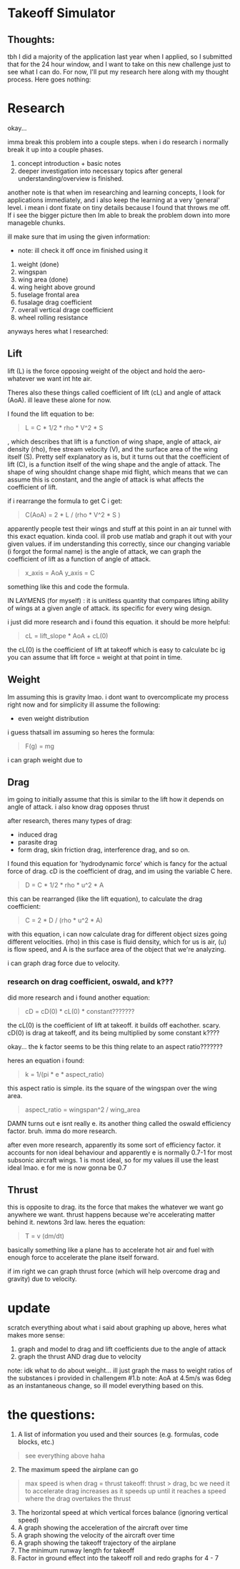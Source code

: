# Takeoff Simulator

## Thoughts:

tbh I did a majority of the application last year when I applied, so I submitted that for the 24 hour window, and I want to take on this new challenge just to see what I can do. For now, I'll put my research here along with my thought process. Here goes nothing:

# Research

okay...

imma break this problem into a couple steps. when i do research i normally break it up into a couple phases.
1.  concept introduction + basic notes
2. deeper investigation into necessary topics after general understanding/overview is finished.

another note is that when im researching and learning concepts, I look for applications immediately, and i also keep the learning at a very 'general' level. i mean i dont fixate on tiny details because I found that throws me off. If i see the bigger picture then Im able to break the problem down into more manageble chunks.

ill make sure that im using the given information:
- note: ill check it off once im finished using it
1. weight (done)
2. wingspan
3. wing area (done)
4. wing height above ground
5. fuselage frontal area
6. fusalage drag coefficient
7. overall vertical drage coefficient
8. wheel rolling resistance

anyways heres what I researched:

## Lift
lift (L) is the force opposing weight of the object and hold the aero-whatever we want int hte air.

Theres also these things called coefficient of lift (cL) and angle of attack (AoA). ill leave these alone for now.

I found the lift equation to be:

> L = C * 1/2 * rho * V^2 * S

, which describes that lift is a function of wing shape, angle of attack, air density (rho), free stream velocity (V), and the surface area of the wing itself (S). Pretty self explanatory as is, but it turns out that the coefficient of lift (C), is a function itself of the wing shape and the angle of attack. The shape of wing shouldnt change shape mid flight, which means that we can assume this is constant, and the angle of attack is what affects the coefficient of lift.

if i rearrange the formula to get C i get:

> C(AoA) = 2 * L / (rho * V^2 * S )

apparently people test their wings and stuff at this point in an air tunnel with this exact equation. kinda cool. ill prob use matlab and graph it out with your given values. if im understanding this correctly, since our changing variable (i forgot the formal name) is the angle of attack, we can graph the coefficient of lift as a function of angle of attack.

> x_axis = AoA
> y_axis = C

something like this and code the formula.

IN LAYMENS (for myself) : it is unitless quantity that compares lifting ability of wings at a given angle of attack. its specific for every wing design.

i just did more research and i found this equation. it should be more helpful:
> cL = lift_slope * AoA + cL(0)

the cL(0) is the coefficient of lift at takeoff which is easy to calculate bc ig you can assume that lift force = weight at that point in time.

## Weight
Im assuming this is gravity lmao. i dont want to overcomplicate my process right now and for simplicity ill assume the following:
- even weight distribution

i guess thatsall im assuming so heres the formula:

> F(g) = mg

i can graph weight due to 

## Drag
im going to initially assume that this is similar to the lift how it depends on angle of attack. i also know drag opposes thrust

after research, theres many types of drag:
- induced drag
- parasite drag
- form drag, skin friction drag, interference drag, and so on.

I found this equation for 'hydrodynamic force' which is fancy for the actual force of drag. cD is the coefficient of drag, and im using the variable C here.

> D = C * 1/2 * rho * u^2 * A

this can be rearranged (like the lift equation), to calculate the drag coefficient:

> C = 2 * D / (rho * u^2 * A)

with this equation, i can now calculate drag for different object sizes going different velocities. (rho) in this case is fluid density, which for us is air, (u) is flow speed, and A is the surface area of the object that we're analyzing.

i can graph drag force due to velocity.

### research on drag coefficient, oswald, and k???
did more research and i found another equation:
> cD = cD(0) * cL(0) * constant???????

the cL(0) is the coefficient of lift at takeoff. it builds off eachother. scary. cD(0) is drag at takeoff, and its being multiplied by some constant k????

okay... the k factor seems to be this thing relate to an aspect ratio???????

heres an equation i found:

> k = 1/(pi * e * aspect_ratio)

this aspect ratio is simple. its the square of the wingspan over the wing area.

> aspect_ratio = wingspan^2 / wing_area

DAMN turns out e isnt really e. its another thing called the oswald efficiency factor. bruh. imma do more research.

after even more research, apparently its some sort of efficiency factor. it accounts for non ideal behaviour and apparently e is normally 0.7-1 for most subsonic aircraft wings. 1 is most ideal, so for my values ill use the least ideal lmao. e for me is now gonna be 0.7

## Thrust
this is opposite to drag. its the force that makes the whatever we want go anywhere we want. thrust happens because we're accelerating matter behind it. newtons 3rd law. heres the equation:

> T = v (dm/dt)

basically something like a plane has to accelerate hot air and fuel with enough force to accelerate the plane itself forward.

if im right we can graph thrust force (which will help overcome drag and gravity) due to velocity.


# update
scratch everything about what i said about graphing up above, heres what makes more sense:

1. graph and model to drag and lift coefficients due to the angle of attack
2. graph the thrust AND drag due to velocity

note: idk what to do about weight... ill just graph the mass to weight ratios of the substances i provided in challengem #1.b
note: AoA at 4.5m/s was 6deg as an instantaneous change, so ill model everything based on this.

# the questions:
1. A list of information you used and their sources (e.g. formulas, code blocks, etc.)

> see everything above haha

2. The maximum speed the airplane can go

> max speed is when drag = thrust
> takeoff: thrust > drag, bc we need it to accelerate
> drag increases as it speeds up until it reaches a speed where the drag overtakes the thrust

3. The horizontal speed at which vertical forces balance (ignoring vertical speed)
4. A graph showing the acceleration of the aircraft over time
5. A graph showing the velocity of the aircraft over time
6. A graph showing the takeoff trajectory of the airplane
7. The minimum runway length for takeoff
8. Factor in ground effect into the takeoff roll and redo graphs for 4 - 7
